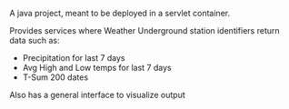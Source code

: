 A java project, meant to be deployed in a servlet container.

Provides services where Weather Underground station identifiers return data such as:
  * Precipitation for last 7 days
  * Avg High and Low temps for last 7 days
  * T-Sum 200 dates

Also has a general interface to visualize output